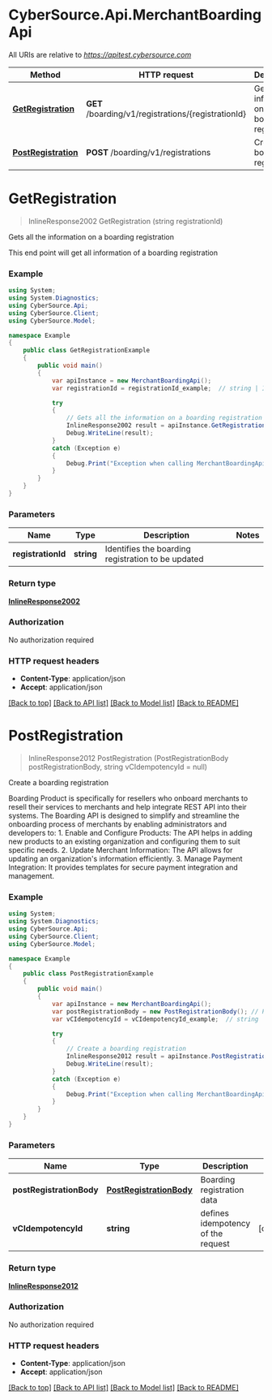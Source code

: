 # CyberSource.Api.MerchantBoardingApi

All URIs are relative to *https://apitest.cybersource.com*

Method | HTTP request | Description
------------- | ------------- | -------------
[**GetRegistration**](MerchantBoardingApi.md#getregistration) | **GET** /boarding/v1/registrations/{registrationId} | Gets all the information on a boarding registration
[**PostRegistration**](MerchantBoardingApi.md#postregistration) | **POST** /boarding/v1/registrations | Create a boarding registration


<a name="getregistration"></a>
# **GetRegistration**
> InlineResponse2002 GetRegistration (string registrationId)

Gets all the information on a boarding registration

This end point will get all information of a boarding registration 

### Example
```csharp
using System;
using System.Diagnostics;
using CyberSource.Api;
using CyberSource.Client;
using CyberSource.Model;

namespace Example
{
    public class GetRegistrationExample
    {
        public void main()
        {
            var apiInstance = new MerchantBoardingApi();
            var registrationId = registrationId_example;  // string | Identifies the boarding registration to be updated

            try
            {
                // Gets all the information on a boarding registration
                InlineResponse2002 result = apiInstance.GetRegistration(registrationId);
                Debug.WriteLine(result);
            }
            catch (Exception e)
            {
                Debug.Print("Exception when calling MerchantBoardingApi.GetRegistration: " + e.Message );
            }
        }
    }
}
```

### Parameters

Name | Type | Description  | Notes
------------- | ------------- | ------------- | -------------
 **registrationId** | **string**| Identifies the boarding registration to be updated | 

### Return type

[**InlineResponse2002**](InlineResponse2002.md)

### Authorization

No authorization required

### HTTP request headers

 - **Content-Type**: application/json
 - **Accept**: application/json

[[Back to top]](#) [[Back to API list]](../README.md#documentation-for-api-endpoints) [[Back to Model list]](../README.md#documentation-for-models) [[Back to README]](../README.md)

<a name="postregistration"></a>
# **PostRegistration**
> InlineResponse2012 PostRegistration (PostRegistrationBody postRegistrationBody, string vCIdempotencyId = null)

Create a boarding registration

Boarding Product is specifically for resellers who onboard merchants to resell their services to merchants and help integrate REST API into their systems.  The Boarding API is designed to simplify and streamline the onboarding process of merchants by enabling administrators and developers to: 1. Enable and Configure Products: The API helps in adding new products to an existing organization and configuring them to suit specific needs. 2. Update Merchant Information: The API allows for updating an organization's information efficiently. 3. Manage Payment Integration: It provides templates for secure payment integration and management. 

### Example
```csharp
using System;
using System.Diagnostics;
using CyberSource.Api;
using CyberSource.Client;
using CyberSource.Model;

namespace Example
{
    public class PostRegistrationExample
    {
        public void main()
        {
            var apiInstance = new MerchantBoardingApi();
            var postRegistrationBody = new PostRegistrationBody(); // PostRegistrationBody | Boarding registration data
            var vCIdempotencyId = vCIdempotencyId_example;  // string | defines idempotency of the request (optional) 

            try
            {
                // Create a boarding registration
                InlineResponse2012 result = apiInstance.PostRegistration(postRegistrationBody, vCIdempotencyId);
                Debug.WriteLine(result);
            }
            catch (Exception e)
            {
                Debug.Print("Exception when calling MerchantBoardingApi.PostRegistration: " + e.Message );
            }
        }
    }
}
```

### Parameters

Name | Type | Description  | Notes
------------- | ------------- | ------------- | -------------
 **postRegistrationBody** | [**PostRegistrationBody**](PostRegistrationBody.md)| Boarding registration data | 
 **vCIdempotencyId** | **string**| defines idempotency of the request | [optional] 

### Return type

[**InlineResponse2012**](InlineResponse2012.md)

### Authorization

No authorization required

### HTTP request headers

 - **Content-Type**: application/json
 - **Accept**: application/json

[[Back to top]](#) [[Back to API list]](../README.md#documentation-for-api-endpoints) [[Back to Model list]](../README.md#documentation-for-models) [[Back to README]](../README.md)

